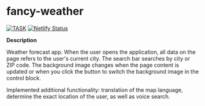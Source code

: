 # fancy-weather

[![TASK](https://img.shields.io/badge/-TASK-green?style=flat)](https://github.com/rolling-scopes-school/tasks/blob/master/tasks/stage-0/fancy-weather.md)
[![Netlify Status](https://api.netlify.com/api/v1/badges/4c519c57-9b27-4a7a-904e-e89b25167958/deploy-status)](https://leonidshatilo-fancy-weather.netlify.app)

**Description**

Weather forecast app. When the user opens the application, all data on the page refers to the user's current city. The search bar searches by city or ZIP code. The background image changes when the page content is updated or when you click the button to switch the background image in the control block.

Implemented additional functionality: translation of the map language, determine the exact location of the user, as well as voice search.
